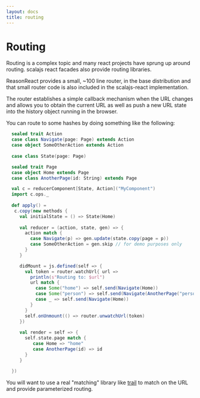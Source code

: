 ```yaml
---
layout: docs
title: routing
---
```


# Routing

Routing is a complex topic and many react projects have sprung up around
routing. scalajs react facades also provide routing libraries.

ReasonReact provides a small, ~100 line router, in the base distribution and
that small router code is also included in the scalajs-react implementation.

The router establishes a simple callback mechanism when the URL changes and
allows you to obtain the current URL as well as push a new URL state into the
history object running in the browser.

You can route to some hashes by doing something like the following:

```scala
  sealed trait Action
  case class Navigate(page: Page) extends Action
  case object SomeOtherAction extends Action
  
  case class State(page: Page)

  sealed trait Page
  case object Home extends Page
  case class AnotherPage(id: String) extends Page

  val c = reducerComponent[State, Action]("MyComponent")
  import c.ops._
  
  def apply() =
   c.copy(new methods { 
     val initialState = () => State(Home)
     
     val reducer = (action, state, gen) => {
       action match { 
         case Navigate(p) => gen.update(state.copy(page = p))
         case SomeOtherAction = gen.skip // for demo purposes only
       }
     }

     didMount = js.defined(self => {
       val token = router.watchUrl{ url => 
         println(s"Routing to: $url")
         url match {
           case Some("home") => self.send(Navigate(Home))
           case Some("person") => self.send(Navigate(AnotherPage("person")))
           case _ => self.send(Navigate(Home))
         }
       }
       self.onUnmount(() => router.unwatchUrl(token)
     })
     
     val render = self => {
       self.state.page match { 
          case Home => "home"
          case AnotherPage(id) => id
       }
     }
       
  })
```

You will want to use a real "matching" library like
[trail](https://github.com/sparsetech/trail) to match on the URL and provide
parameterized routing.
